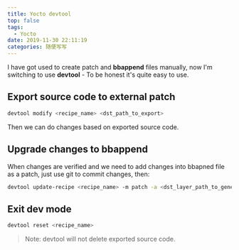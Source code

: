 ```yaml
---
title: Yocto devtool
top: false
tags:
  - Yocto
date: 2019-11-30 22:11:19
categories: 随便写写
---
```

I have got used to create patch and **bbappend** files manually, now I'm switching to use **devtool** - To be honest it's quite easy to use.
<!--more-->

## Export source code to external patch
```bash
devtool modify <recipe_name> <dst_path_to_export>
```
Then we can do changes based on exported source code.
## Upgrade changes to bbappend
When changes are verified and we need to add changes into bbapned file as a patch, just use git to commit changes, then:
```bash
devtool update-recipe <recipe_name> -m patch -a <dst_layer_path_to_generate_bbapned>
```
## Exit dev mode
```bash
devtool reset <recipe_name>
```
> Note: devtool will not delete exported source code.
